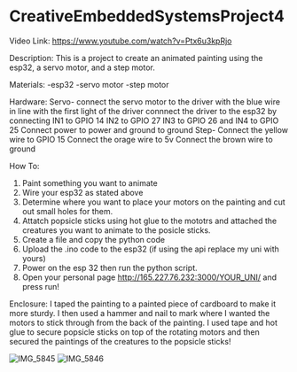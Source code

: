 # CreativeEmbeddedSystemsProject4

Video Link: https://www.youtube.com/watch?v=Ptx6u3kpRjo

Description: This is a project to create an animated painting using the esp32, a servo motor, and a step motor.

Materials:
-esp32
-servo motor
-step motor

Hardware: 
  Servo- 
    connect the servo motor to the driver with the blue wire in line with the first light of the driver
    connnect the driver to the esp32 by connecting IN1 to GPIO 14 IN2 to GPIO 27 IN3 to GPIO 26 and IN4 to GPIO 25
    Connect power to power and ground to ground
  Step-
    Connect the yellow wire to GPIO 15
    Connect the orage wire to 5v
    Connect the brown wire to ground
    
How To:

1. Paint something you want to animate
3. Wire your esp32 as stated above
4. Determine where you want to place your motors on the painting and cut out small holes for them.
5. Attatch popsicle sticks using hot glue to the mototrs and attached the creatures you want to animate to the posicle sticks.
6. Create a file and copy the python code
7. Upload the .ino code to the esp32 (if using the api replace my uni with yours)
8. Power on the esp 32 then run the python script.
9. Open your personal page http://165.227.76.232:3000/YOUR_UNI/ and press run!


Enclosure: 
I taped the painting to a painted piece of cardboard to make it more sturdy. I then used a hammer and nail to mark where I wanted the motors to stick through from the back of the painting. I used tape and hot glue to secure popsicle sticks on top of the rotating motors and then secured the paintings of the creatures to the popsicle sticks!


![IMG_5845](https://user-images.githubusercontent.com/46966950/112639779-06898580-8e17-11eb-904e-002a0d5d84d3.jpg)
![IMG_5846](https://user-images.githubusercontent.com/46966950/112639785-07bab280-8e17-11eb-9b73-3bb17de27a5a.jpg)

